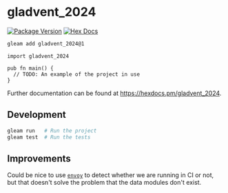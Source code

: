 # gladvent_2024

[![Package Version](https://img.shields.io/hexpm/v/gladvent_2024)](https://hex.pm/packages/gladvent_2024)
[![Hex Docs](https://img.shields.io/badge/hex-docs-ffaff3)](https://hexdocs.pm/gladvent_2024/)

```sh
gleam add gladvent_2024@1
```
```gleam
import gladvent_2024

pub fn main() {
  // TODO: An example of the project in use
}
```

Further documentation can be found at <https://hexdocs.pm/gladvent_2024>.

## Development

```sh
gleam run   # Run the project
gleam test  # Run the tests
```

## Improvements

Could be nice to use [`envoy`](https://hexdocs.pm/envoy/)
to detect whether we are running in CI or not, but 
that doesn't solve the problem that the data modules don't exist.
